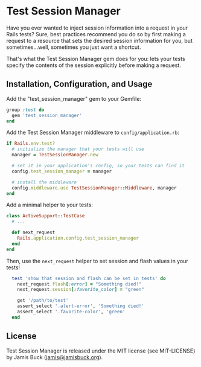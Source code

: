 # Test Session Manager

Have you ever wanted to inject session information into a request in your Rails tests? Sure, best practices recommend you do so by first making a request to a resource that sets the desired session information for you, but sometimes...well, sometimes you just want a shortcut.

That's what the Test Session Manager gem does for you: lets your tests specify the contents of the session explicitly before making a request.


## Installation, Configuration, and Usage

Add the "test_session_manager" gem to your Gemfile:

```ruby
group :test do
  gem 'test_session_manager'
end
```

Add the Test Session Manager middleware to `config/application.rb`:

```ruby
if Rails.env.test?
  # initialize the manager that your tests will use
  manager = TestSessionManager.new

  # set it in your application's config, so your tests can find it
  config.test_session_manager = manager

  # install the middleware
  config.middleware.use TestSessionManager::Middleware, manager
end
```

Add a minimal helper to your tests:

```ruby
class ActiveSupport::TestCase
  # ...

  def next_request
    Rails.application.config.test_session_manager
  end
end
```

Then, use the `next_request` helper to set session and flash values in your tests!

```ruby
  test 'show that session and flash can be set in tests' do
    next_request.flash[:error] = "Something died!"
    next_request.session[:favorite_color] = "green"

    get '/path/to/test'
    assert_select '.alert-error', 'Something died!'
    assert_select '.favorite-color', 'green'
  end
```

## License

Test Session Manager is released under the MIT license (see MIT-LICENSE) by
Jamis Buck (jamis@jamisbuck.org).
